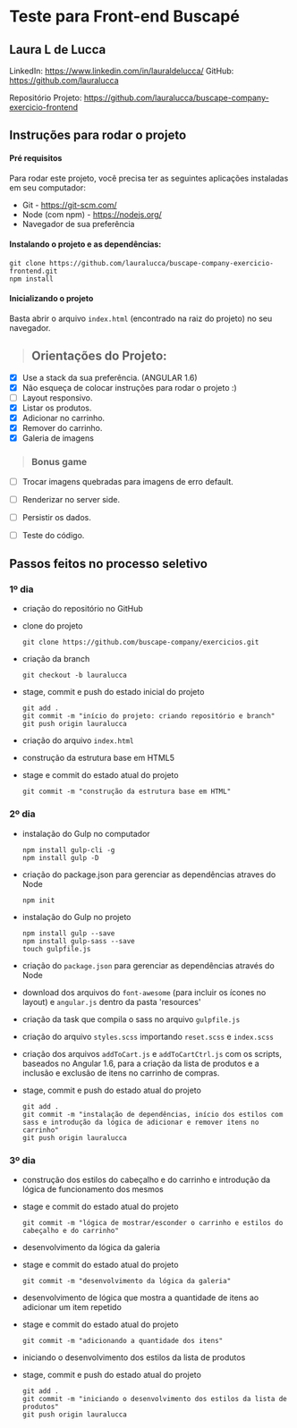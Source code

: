 # Teste para Front-end Buscapé

## Laura L de Lucca

LinkedIn: https://www.linkedin.com/in/lauraldelucca/
GitHub: https://github.com/lauralucca

Repositório Projeto: https://github.com/lauralucca/buscape-company-exercicio-frontend


## Instruções para rodar o projeto

#### Pré requisitos

Para rodar este projeto, você precisa ter as seguintes aplicações instaladas em seu computador:

- Git - https://git-scm.com/
- Node (com npm) - https://nodejs.org/
- Navegador de sua preferência

#### Instalando o projeto e as dependências:

```
git clone https://github.com/lauralucca/buscape-company-exercicio-frontend.git
npm install
```

#### Inicializando o projeto

Basta abrir o arquivo `index.html` (encontrado na raiz do projeto) no seu navegador.

>## Orientações do Projeto:
>
- [x] Use a stack da sua preferência. (ANGULAR 1.6)
- [x] Não esqueça de colocar instruções para rodar o projeto :)
- [ ] Layout responsivo.
- [x] Listar os produtos.
- [x] Adicionar no carrinho.
- [x] Remover do carrinho.
- [x] Galeria de imagens
>
>### Bonus game
>
- [ ] Trocar imagens quebradas para imagens de erro default.
- [ ] Renderizar no server side.
- [ ] Persistir os dados.
- [ ] Teste do código.


## Passos feitos no processo seletivo

### 1º dia

- criação do repositório no GitHub

- clone do projeto 
	```
	git clone https://github.com/buscape-company/exercicios.git
	```

- criação da branch
	```
	git checkout -b lauralucca
	```

- stage, commit e push do estado inicial do projeto
	```
	git add .
	git commit -m "início do projeto: criando repositório e branch"
	git push origin lauralucca
	```

- criação do arquivo `index.html`

- construção da estrutura base em HTML5

- stage e commit do estado atual do projeto 
	```
	git commit -m "construção da estrutura base em HTML"
	```

### 2º dia

- instalação do Gulp no computador
	```
	npm install gulp-cli -g
	npm install gulp -D
	```

- criação do package.json para gerenciar as dependências atraves do Node
	```
	npm init
	```

- instalação do Gulp no projeto
	```
	npm install gulp --save
	npm install gulp-sass --save
	touch gulpfile.js
	```

- criação do `package.json` para gerenciar as dependências através do Node

- download dos arquivos do `font-awesome` (para incluir os ícones no layout) e `angular.js` dentro da pasta 'resources'

- criação da task que compila o sass no arquivo `gulpfile.js`

- criação do arquivo `styles.scss` importando `reset.scss` e `index.scss`

- criação dos arquivos `addToCart.js` e `addToCartCtrl.js` com os scripts, baseados no Angular 1.6, para a criação da lista de produtos e a inclusão e exclusão de itens no carrinho de compras.

- stage, commit e push do estado atual do projeto 
	```
	git add .
	git commit -m "instalação de dependências, início dos estilos com sass e introdução da lógica de adicionar e remover itens no carrinho"
	git push origin lauralucca
	```

### 3º dia

- construção dos estilos do cabeçalho e do carrinho e introdução da lógica de funcionamento dos mesmos

- stage e commit do estado atual do projeto 
	```
	git commit -m "lógica de mostrar/esconder o carrinho e estilos do cabeçalho e do carrinho"
	```

- desenvolvimento da lógica da galeria

- stage e commit do estado atual do projeto 
	```
	git commit -m "desenvolvimento da lógica da galeria"
	```

- desenvolvimento de lógica que mostra a quantidade de itens ao adicionar um item repetido

- stage e commit do estado atual do projeto 
	```
	git commit -m "adicionando a quantidade dos itens"
	```

- iniciando o desenvolvimento dos estilos da lista de produtos

- stage, commit e push do estado atual do projeto 
	```
	git add .
	git commit -m "iniciando o desenvolvimento dos estilos da lista de produtos"
	git push origin lauralucca
	```
